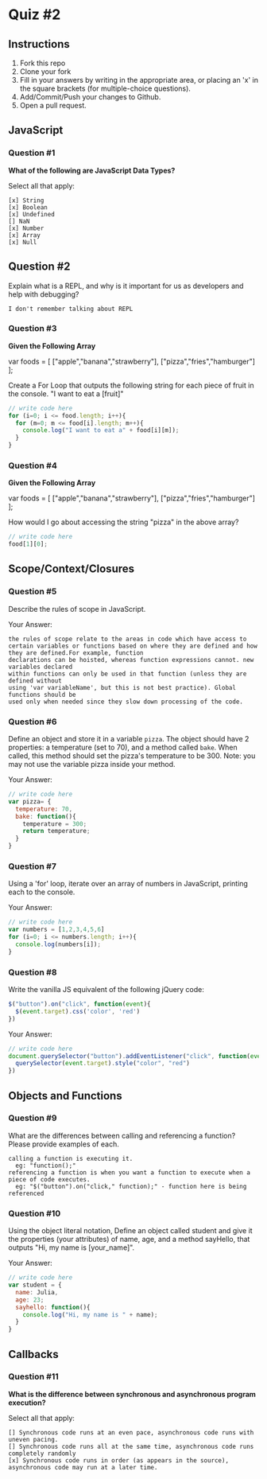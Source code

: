 # Quiz #2

## Instructions

1. Fork this repo
2. Clone your fork
3. Fill in your answers by writing in the appropriate area, or placing an 'x' in
the square brackets (for multiple-choice questions).
4. Add/Commit/Push your changes to Github.
5. Open a pull request.

## JavaScript

### Question #1

**What of the following are JavaScript Data Types?**

Select all that apply:
```
[x] String
[x] Boolean
[x] Undefined
[] NaN
[x] Number
[x] Array
[x] Null
```

## Question #2

Explain what is a REPL, and why is it important for us as developers and help with debugging?

```text
I don't remember talking about REPL
```
### Question #3

**Given the Following Array**

var foods = [ ["apple","banana","strawberry"], ["pizza","fries","hamburger"] ];

Create a For Loop that outputs the following string for each piece of fruit in the console. "I want to eat a [fruit]"

```js
// write code here
for (i=0; i <= food.length; i++){
  for (m=0; m <= food[i].length; m++){
    console.log("I want to eat a" + food[i][m]);
  }
}
```
### Question #4

**Given the Following Array**

var foods = [ ["apple","banana","strawberry"], ["pizza","fries","hamburger"] ];

How would I go about accessing the string "pizza" in the above array?

```js
// write code here
food[1][0];
```

## Scope/Context/Closures

### Question #5

Describe the rules of scope in JavaScript.

Your Answer:
```text
the rules of scope relate to the areas in code which have access to certain variables or functions based on where they are defined and how they are defined.For example, function
declarations can be hoisted, whereas function expressions cannot. new variables declared
within functions can only be used in that function (unless they are defined without
using 'var variableName', but this is not best practice). Global functions should be
used only when needed since they slow down processing of the code.

```

### Question #6

Define an object and store it in a variable `pizza`. The object should have 2
properties: a temperature (set to 70), and a method called `bake`. When called,
this method should set the pizza's temperature to be 300. Note: you may not use
the variable pizza inside your method.

Your Answer:
```js
// write code here
var pizza= {
  temperature: 70,
  bake: function(){
    temperature = 300;
    return temperature;
  }
}
```

### Question #7

Using a 'for' loop, iterate over an array of numbers in JavaScript, printing each to the console.

Your Answer:
```js
// write code here
var numbers = [1,2,3,4,5,6]
for (i=0; i <= numbers.length; i++){
  console.log(numbers[i]);
}
```

### Question #8

Write the vanilla JS equivalent of the following jQuery code:

```js
$("button").on("click", function(event){
  $(event.target).css('color', 'red')
})

```

Your Answer:
```js
// write code here
document.querySelector("button").addEventListener("click", function(event){
  querySelector(event.target).style("color", "red")
})
```

## Objects and Functions

### Question #9

What are the differences between calling and referencing a function? Please provide examples of each.

```text
calling a function is executing it.
  eg: "function();"
referencing a function is when you want a function to execute when a piece of code executes.
  eg: "$("button").on("click," function);" - function here is being referenced
```
### Question #10

Using the object literal notation, Define an object called student and give it the properties (your attributes) of name, age, and a method sayHello, that outputs "Hi, my name is [your_name]".

Your Answer:
```js
// write code here
var student = {
  name: Julia,
  age: 23;
  sayhello: function(){
    console.log("Hi, my name is " + name);
  }
}
```

## Callbacks

### Question #11

**What is the difference between synchronous and asynchronous program execution?**

Select all that apply:
```
[] Synchronous code runs at an even pace, asynchronous code runs with uneven pacing.
[] Synchronous code runs all at the same time, asynchronous code runs completely randomly
[x] Synchronous code runs in order (as appears in the source), asynchronous code may run at a later time.
```
